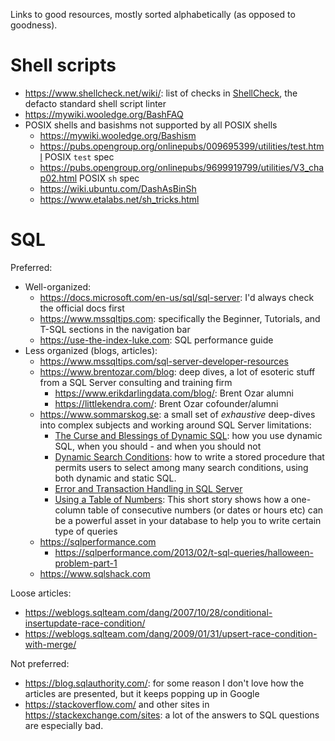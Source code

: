 Links to good resources, mostly sorted alphabetically (as opposed to goodness).

# Shell scripts
* https://www.shellcheck.net/wiki/: list of checks in [ShellCheck](https://github.com/koalaman/shellcheck), the defacto standard shell script linter
* https://mywiki.wooledge.org/BashFAQ
* POSIX shells and basishms not supported by all POSIX shells
  * https://mywiki.wooledge.org/Bashism
  * https://pubs.opengroup.org/onlinepubs/009695399/utilities/test.html POSIX `test` spec
  * https://pubs.opengroup.org/onlinepubs/9699919799/utilities/V3_chap02.html POSIX `sh` spec
  * https://wiki.ubuntu.com/DashAsBinSh
  * https://www.etalabs.net/sh_tricks.html

# SQL

Preferred:
* Well-organized:
  * https://docs.microsoft.com/en-us/sql/sql-server: I'd always check the official docs first
  * https://www.mssqltips.com: specifically the Beginner, Tutorials, and T-SQL sections in the navigation bar
  * https://use-the-index-luke.com: SQL performance guide
* Less organized (blogs, articles):
  * https://www.mssqltips.com/sql-server-developer-resources
  * https://www.brentozar.com/blog: deep dives, a lot of esoteric stuff from a SQL Server consulting and training firm
    * https://www.erikdarlingdata.com/blog/: Brent Ozar alumni
    * https://littlekendra.com/: Brent Ozar cofounder/alumni
  * https://www.sommarskog.se: a small set of *exhaustive* deep-dives into complex subjects and working around SQL Server limitations:
    * [The Curse and Blessings of Dynamic SQL](https://www.sommarskog.se/dynamic_sql.html): how you use dynamic SQL, when you should - and when you should not
    * [Dynamic Search Conditions](https://www.sommarskog.se/dyn-search.html): how to write a stored procedure that permits users to select among many search conditions, using both dynamic and static SQL.
    * [Error and Transaction Handling in SQL Server](https://www.sommarskog.se/error_handling/Part1.html)
    * [Using a Table of Numbers](https://www.sommarskog.se/Short%20Stories/table-of-numbers.html): This short story shows how a one-column table of consecutive numbers (or dates or hours etc) can be a powerful asset in your database to help you to write certain type of queries
  * https://sqlperformance.com
    * https://sqlperformance.com/2013/02/t-sql-queries/halloween-problem-part-1
  * https://www.sqlshack.com

Loose articles:
* https://weblogs.sqlteam.com/dang/2007/10/28/conditional-insertupdate-race-condition/
* https://weblogs.sqlteam.com/dang/2009/01/31/upsert-race-condition-with-merge/

Not preferred:
* https://blog.sqlauthority.com/:  for some reason I don't love how the articles are presented, but it keeps popping up in Google
* https://stackoverflow.com/ and other sites in https://stackexchange.com/sites: a lot of the answers to SQL questions are especially bad.
